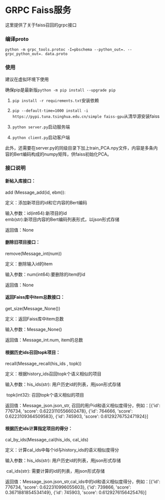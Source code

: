# GRPC Faiss服务

这里提供了关于faiss召回的grpc接口

### 编译proto

```
python -m grpc_tools.protoc -I=pbschema --python_out=. --grpc_python_out=. data.proto
```

### 使用

建议在虚拟环境下使用

确保pip是最新版`python -m pip install --upgrade pip`

1. `pip install -r requirements.txt`安装依赖
2. `pip --default-time=1000 install -i https://pypi.tuna.tsinghua.edu.cn/simple faiss-gpu`从清华源安装faiss

2. `python server.py`启动服务端
3. `python client.py`启动客户端

此外，还需要在server.py的同级目录下加上train_PCA.npy文件，内容是多条内容的Bert编码构成的numpy矩阵，供faiss初始化PCA。

### 接口说明

#### 新帖入库接口：

add (Message_add(id, ebm)):

定义：添加新项目的id和它内容的Bert编码

输入参数：id(int64):新项目的id              
        emb(str):新项目内容的Bert编码列表形式，以json形式存储

返回值：None



#### 删除旧项目接口：

remove(Message_int(num))

定义：删除输入id的item

输入参数：num(int64):要删除的item的id

返回值：None



#### 返回Faiss库中item总数接口：

get_size(Message_None())

定义：返回Faiss库中item总数

输入参数：Message_None()

返回值：Message_int.num, item的总数



#### 根据历史ids召回topk项目：

recall(Message_recall(his_ids , topk))

定义：根据history_ids召回topk个语义相似的项目

输入参数：his_ids(str): 用户历史id的列表，用json形式存储

​				   topk(int32): 召回topk个语义相似的项目

返回值：Message_json.json_str, 召回的用户id和语义相似度得分，例如：[{'id': 776734, 'score': 0.6223110556602478}, {'id': 764666, 'score': 0.6223109364509583}, {'id': 745903, 'score': 0.6129276752471924}]



#### 根据历史ids计算指定项目的得分：

cal_by_ids(Message_cal(his_ids, cal_ids)

定义：计算cal_ids中每个id与history_ids的语义相似度得分

输入参数：his_ids(str): 用户历史id的列表，用json形式存储

​				   cal_ids(str): 需要计算的id的列表，用json形式存储

返回值：Message_json.json_str,cal_ids中的id和语义相似度得分，例如：[{'id': 776734, 'score': 0.622310996055603}, {'id': 739866, 'score': 0.3671881854534149}, {'id': 745903, 'score': 0.6129276156425476}]

